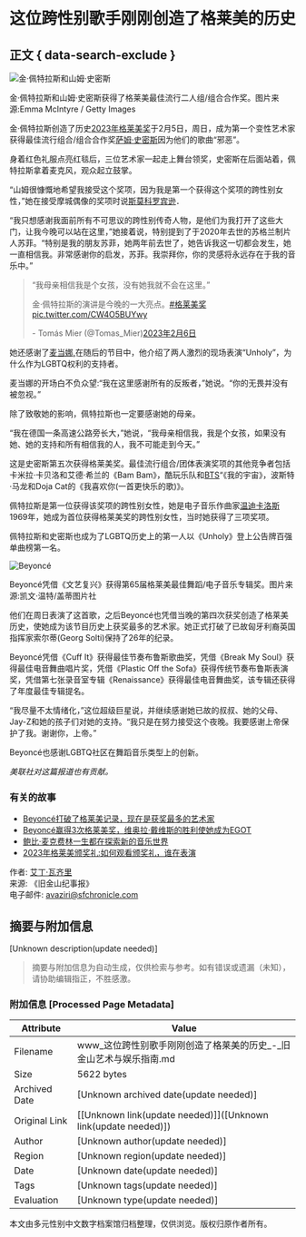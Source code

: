 # 这位跨性别歌手刚刚创造了格莱美的历史

## 正文 { data-search-exclude }


![金·佩特拉斯和山姆·史密斯](https://s3.amazonaws.com/sfc-datebook-wordpress/wp-content/uploads/sites/2/2023/02/MER857f49a1543cfb3100a170b418fd2_grammys0205-1024x682.jpg)

金·佩特拉斯和山姆·史密斯获得了格莱美最佳流行二人组/组合合作奖。图片来源:Emma McIntyre / Getty Images

金·佩特拉斯创造了历史[2023年格莱美奖](https://www.t1mobile.com/music/grammys-2023-how-to-watch-the-awards-show-and-whos-performing)于2月5日，周日，成为第一个变性艺术家获得最佳流行组合/组合合作奖[萨姆·史密斯](https://www.sfchronicle.com/music/article/Music-Sam-Smith-melts-hearts-in-Oakland-5788848.php)因为他们的歌曲“邪恶”。

身着红色礼服点亮红毯后，三位艺术家一起走上舞台领奖，史密斯在后面站着，佩特拉斯拿着麦克风，观众起立鼓掌。

“山姆很慷慨地希望我接受这个奖项，因为我是第一个获得这个奖项的跨性别女性，”她在接受摩城偶像的奖项时说[斯莫科罗宾逊](https://www.sfchronicle.com/music/popquiz/article/Q-A-With-Smokey-Robinson-2905783.php)．

“我只想感谢我面前所有不可思议的跨性别传奇人物，是他们为我打开了这些大门，让我今晚可以站在这里，”她接着说，特别提到了于2020年去世的苏格兰制片人苏菲。“特别是我的朋友苏菲，她两年前去世了，她告诉我这一切都会发生，她一直相信我。非常感谢你的启发，苏菲。我崇拜你，你的灵感将永远存在于我的音乐中。”

> “我母亲相信我是个女孩，没有她我就不会在这里。”
> 
> 金·佩特拉斯的演讲是今晚的一大亮点。[#格莱美奖](https://twitter.com/hashtag/Grammys?src=hash&ref_src=twsrc%5Etfw)[pic.twitter.com/CW4O5BUYwy](https://t.co/CW4O5BUYwy)
> 
> \- Tomás Mier (@Tomas\_Mier)[2023年2月6日](https://twitter.com/Tomas_Mier/status/1622418751907045378?ref_src=twsrc%5Etfw)

她还感谢了[麦当娜,](https://www.t1mobile.com/music/madonna-is-coming-to-s-f-heres-how-to-get-tickets-for-her-concert)在随后的节目中，他介绍了两人激烈的现场表演“Unholy”，为什么作为LGBTQ权利的支持者。

麦当娜的开场白不负众望:“我在这里感谢所有的反叛者，”她说。“你的无畏并没有被忽视。”

除了致敬她的影响，佩特拉斯也一定要感谢她的母亲。

“我在德国一条高速公路旁长大，”她说，“我母亲相信我，我是个女孩，如果没有她、她的支持和所有相信我的人，我不可能走到今天。”

这是史密斯第五次获得格莱美奖。最佳流行组合/团体表演奖项的其他竞争者包括卡米拉·卡贝洛和艾德·希兰的《Bam Bam》，酷玩乐队和[BTS](https://www.t1mobile.com/music/with-packed-bts-shows-and-bambam-joining-the-warriors-the-bay-area-has-become-a-k-pop-hot-spot)“《我的宇宙》，波斯特·马龙和Doja Cat的《我喜欢你(一首更快乐的歌)》。

佩特拉斯是第一位获得该奖项的跨性别女性，她是电子音乐作曲家[温迪卡洛斯](https://www.sfchronicle.com/entertainment/article/Plugged-In-to-the-Music-Pioneering-electronic-2974207.php)1969年，她成为首位获得格莱美奖的跨性别女性，当时她获得了三项奖项。

佩特拉斯和史密斯也成为了LGBTQ历史上的第一人以《Unholy》登上公告牌百强单曲榜第一名。

![Beyoncé](https://s3.amazonaws.com/sfc-datebook-wordpress/wp-content/uploads/sites/2/2023/02/MER4cd2be0004e228eabe5b993e4b35f_grammys_beyonce0205-1024x682.jpg)

Beyoncé凭借《文艺复兴》获得第65届格莱美最佳舞蹈/电子音乐专辑奖。图片来源:凯文·温特/盖蒂图片社

他们在周日表演了这首歌，之后Beyoncé也凭借当晚的第四次获奖创造了格莱美历史，使她成为该节目历史上获奖最多的艺术家。她正式打破了已故匈牙利裔英国指挥家索尔蒂(Georg Solti)保持了26年的纪录。

Beyoncé凭借《Cuff It》获得最佳节奏布鲁斯歌曲奖，凭借《Break My Soul》获得最佳电音舞曲唱片奖，凭借《Plastic Off the Sofa》获得传统节奏布鲁斯表演奖，凭借第七张录音室专辑《Renaissance》获得最佳电音舞曲奖，该专辑还获得了年度最佳专辑提名。

“我尽量不太情绪化，”这位超级巨星说，并继续感谢她已故的叔叔、她的父母、Jay-Z和她的孩子们对她的支持。“我只是在努力接受这个夜晚。我要感谢上帝保护了我。谢谢你，上帝。”

Beyoncé也感谢LGBTQ社区在舞蹈音乐类型上的创新。

_美联社对这篇报道也有贡献。_

### 有关的故事
- [Beyoncé打破了格莱美记录，现在是获奖最多的艺术家](https://www.t1mobile.com/music/beyonce-breaks-grammys-record-is-now-most-decorated-artist)
- [Beyoncé赢得3次格莱美奖，维奥拉·戴维斯的胜利使她成为EGOT](https://www.t1mobile.com/music/grammy-winner-viola-davis-makes-her-an-egot)
- [鲍比·麦克费林一生都在探索新的音乐世界](https://www.t1mobile.com/music/bobby-mcferrin-on-a-lifetime-of-breaking-into-new-musical-universes)
- [2023年格莱美颁奖礼:如何观看颁奖礼，谁在表演](https://www.t1mobile.com/event/classical/opera-san-jose-falstaff/)

作者: [艾丁·瓦齐里](https://www.sfchronicle.com/author/aidin-vaziri/)  
来源: 《旧金山纪事报》  
电子邮件: avaziri@sfchronicle.com  
<!-- tcd_original_link https://www.t1mobile.com/music/this-trans-singer-just-made-grammy-history -->


## 摘要与附加信息

<!-- tcd_abstract -->
[Unknown description(update needed)]
<!-- tcd_abstract_end -->

> 摘要与附加信息为自动生成，仅供检索与参考。如有错误或遗漏（未知），请协助编辑指正，不胜感激。

### 附加信息 [Processed Page Metadata]

| Attribute       | Value                                  |
|-----------------|----------------------------------------|
| Filename        | www_这位跨性别歌手刚刚创造了格莱美的历史_-_旧金山艺​​术与娱乐指南.md                             |
| Size            | 5622 bytes                           |
| Archived Date   | [Unknown archived date(update needed)]                             |
| Original Link   | [[Unknown link(update needed)]]([Unknown link(update needed)])                       |
| Author          | [Unknown author(update needed)]                               |
| Region          | [Unknown region(update needed)]                               |
| Date            | [Unknown date(update needed)]                                 |
| Tags            | [Unknown tags(update needed)]                                 |
| Evaluation            | [Unknown type(update needed)]                                 |
<!-- tcd_table_end -->

本文由多元性别中文数字档案馆归档整理，仅供浏览。版权归原作者所有。
